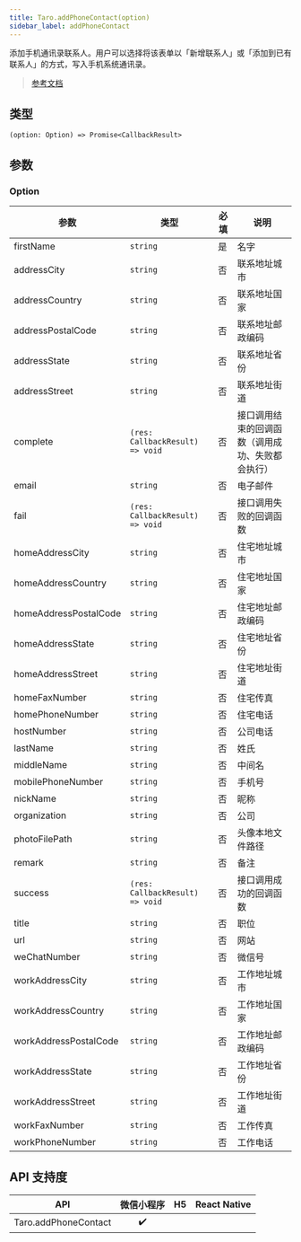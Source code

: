 ```yaml
---
title: Taro.addPhoneContact(option)
sidebar_label: addPhoneContact
---
```


添加手机通讯录联系人。用户可以选择将该表单以「新增联系人」或「添加到已有联系人」的方式，写入手机系统通讯录。

> [参考文档](https://developers.weixin.qq.com/miniprogram/dev/api/device/contact/wx.addPhoneContact.html)

## 类型

```tsx
(option: Option) => Promise<CallbackResult>
```

## 参数

### Option

<table>
  <thead>
    <tr>
      <th>参数</th>
      <th>类型</th>
      <th style={{ textAlign: "center"}}>必填</th>
      <th>说明</th>
    </tr>
  </thead>
  <tbody>
    <tr>
      <td>firstName</td>
      <td><code>string</code></td>
      <td style={{ textAlign: "center"}}>是</td>
      <td>名字</td>
    </tr>
    <tr>
      <td>addressCity</td>
      <td><code>string</code></td>
      <td style={{ textAlign: "center"}}>否</td>
      <td>联系地址城市</td>
    </tr>
    <tr>
      <td>addressCountry</td>
      <td><code>string</code></td>
      <td style={{ textAlign: "center"}}>否</td>
      <td>联系地址国家</td>
    </tr>
    <tr>
      <td>addressPostalCode</td>
      <td><code>string</code></td>
      <td style={{ textAlign: "center"}}>否</td>
      <td>联系地址邮政编码</td>
    </tr>
    <tr>
      <td>addressState</td>
      <td><code>string</code></td>
      <td style={{ textAlign: "center"}}>否</td>
      <td>联系地址省份</td>
    </tr>
    <tr>
      <td>addressStreet</td>
      <td><code>string</code></td>
      <td style={{ textAlign: "center"}}>否</td>
      <td>联系地址街道</td>
    </tr>
    <tr>
      <td>complete</td>
      <td><code>(res: CallbackResult) =&gt; void</code></td>
      <td style={{ textAlign: "center"}}>否</td>
      <td>接口调用结束的回调函数（调用成功、失败都会执行）</td>
    </tr>
    <tr>
      <td>email</td>
      <td><code>string</code></td>
      <td style={{ textAlign: "center"}}>否</td>
      <td>电子邮件</td>
    </tr>
    <tr>
      <td>fail</td>
      <td><code>(res: CallbackResult) =&gt; void</code></td>
      <td style={{ textAlign: "center"}}>否</td>
      <td>接口调用失败的回调函数</td>
    </tr>
    <tr>
      <td>homeAddressCity</td>
      <td><code>string</code></td>
      <td style={{ textAlign: "center"}}>否</td>
      <td>住宅地址城市</td>
    </tr>
    <tr>
      <td>homeAddressCountry</td>
      <td><code>string</code></td>
      <td style={{ textAlign: "center"}}>否</td>
      <td>住宅地址国家</td>
    </tr>
    <tr>
      <td>homeAddressPostalCode</td>
      <td><code>string</code></td>
      <td style={{ textAlign: "center"}}>否</td>
      <td>住宅地址邮政编码</td>
    </tr>
    <tr>
      <td>homeAddressState</td>
      <td><code>string</code></td>
      <td style={{ textAlign: "center"}}>否</td>
      <td>住宅地址省份</td>
    </tr>
    <tr>
      <td>homeAddressStreet</td>
      <td><code>string</code></td>
      <td style={{ textAlign: "center"}}>否</td>
      <td>住宅地址街道</td>
    </tr>
    <tr>
      <td>homeFaxNumber</td>
      <td><code>string</code></td>
      <td style={{ textAlign: "center"}}>否</td>
      <td>住宅传真</td>
    </tr>
    <tr>
      <td>homePhoneNumber</td>
      <td><code>string</code></td>
      <td style={{ textAlign: "center"}}>否</td>
      <td>住宅电话</td>
    </tr>
    <tr>
      <td>hostNumber</td>
      <td><code>string</code></td>
      <td style={{ textAlign: "center"}}>否</td>
      <td>公司电话</td>
    </tr>
    <tr>
      <td>lastName</td>
      <td><code>string</code></td>
      <td style={{ textAlign: "center"}}>否</td>
      <td>姓氏</td>
    </tr>
    <tr>
      <td>middleName</td>
      <td><code>string</code></td>
      <td style={{ textAlign: "center"}}>否</td>
      <td>中间名</td>
    </tr>
    <tr>
      <td>mobilePhoneNumber</td>
      <td><code>string</code></td>
      <td style={{ textAlign: "center"}}>否</td>
      <td>手机号</td>
    </tr>
    <tr>
      <td>nickName</td>
      <td><code>string</code></td>
      <td style={{ textAlign: "center"}}>否</td>
      <td>昵称</td>
    </tr>
    <tr>
      <td>organization</td>
      <td><code>string</code></td>
      <td style={{ textAlign: "center"}}>否</td>
      <td>公司</td>
    </tr>
    <tr>
      <td>photoFilePath</td>
      <td><code>string</code></td>
      <td style={{ textAlign: "center"}}>否</td>
      <td>头像本地文件路径</td>
    </tr>
    <tr>
      <td>remark</td>
      <td><code>string</code></td>
      <td style={{ textAlign: "center"}}>否</td>
      <td>备注</td>
    </tr>
    <tr>
      <td>success</td>
      <td><code>(res: CallbackResult) =&gt; void</code></td>
      <td style={{ textAlign: "center"}}>否</td>
      <td>接口调用成功的回调函数</td>
    </tr>
    <tr>
      <td>title</td>
      <td><code>string</code></td>
      <td style={{ textAlign: "center"}}>否</td>
      <td>职位</td>
    </tr>
    <tr>
      <td>url</td>
      <td><code>string</code></td>
      <td style={{ textAlign: "center"}}>否</td>
      <td>网站</td>
    </tr>
    <tr>
      <td>weChatNumber</td>
      <td><code>string</code></td>
      <td style={{ textAlign: "center"}}>否</td>
      <td>微信号</td>
    </tr>
    <tr>
      <td>workAddressCity</td>
      <td><code>string</code></td>
      <td style={{ textAlign: "center"}}>否</td>
      <td>工作地址城市</td>
    </tr>
    <tr>
      <td>workAddressCountry</td>
      <td><code>string</code></td>
      <td style={{ textAlign: "center"}}>否</td>
      <td>工作地址国家</td>
    </tr>
    <tr>
      <td>workAddressPostalCode</td>
      <td><code>string</code></td>
      <td style={{ textAlign: "center"}}>否</td>
      <td>工作地址邮政编码</td>
    </tr>
    <tr>
      <td>workAddressState</td>
      <td><code>string</code></td>
      <td style={{ textAlign: "center"}}>否</td>
      <td>工作地址省份</td>
    </tr>
    <tr>
      <td>workAddressStreet</td>
      <td><code>string</code></td>
      <td style={{ textAlign: "center"}}>否</td>
      <td>工作地址街道</td>
    </tr>
    <tr>
      <td>workFaxNumber</td>
      <td><code>string</code></td>
      <td style={{ textAlign: "center"}}>否</td>
      <td>工作传真</td>
    </tr>
    <tr>
      <td>workPhoneNumber</td>
      <td><code>string</code></td>
      <td style={{ textAlign: "center"}}>否</td>
      <td>工作电话</td>
    </tr>
  </tbody>
</table>

## API 支持度

| API | 微信小程序 | H5 | React Native |
| :---: | :---: | :---: | :---: |
| Taro.addPhoneContact | ✔️ |  |  |
